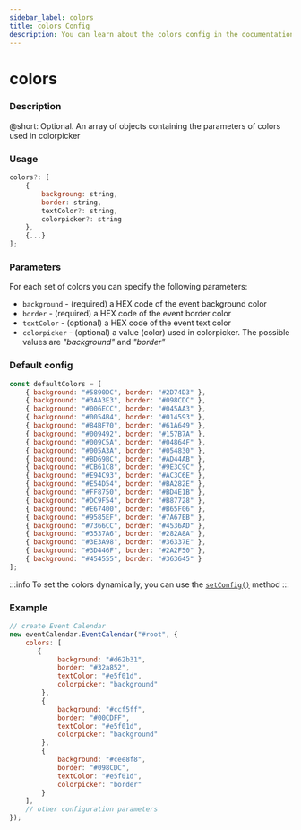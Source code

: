 ```yaml
---
sidebar_label: colors
title: colors Config
description: You can learn about the colors config in the documentation of the DHTMLX JavaScript Event Calendar library. Browse developer guides and API reference, try out code examples and live demos, and download a free 30-day evaluation version of DHTMLX Event Calendar.
---
```


# colors

### Description

@short: Optional. An array of objects containing the parameters of colors used in colorpicker

### Usage

~~~jsx {}
colors?: [
    {
        backgroung: string, 
        border: string, 
        textColor?: string, 
        colorpicker?: string
    },
    {...}
]; 
~~~

### Parameters

For each set of colors you can specify the following parameters:

- `background` - (required) a HEX code of the event background color
- `border` - (required) a HEX code of the event border color
- `textColor` - (optional) a HEX code of the event text color
- `colorpicker` - (optional) a value (color) used in colorpicker. The possible values are *"background"* and *"border"*

### Default config

~~~jsx {}
const defaultColors = [
    { background: "#5890DC", border: "#2D74D3" },
    { background: "#3AA3E3", border: "#098CDC" },
    { background: "#006ECC", border: "#045AA3" },
    { background: "#0054B4", border: "#014593" },
    { background: "#84BF70", border: "#61A649" },
    { background: "#009492", border: "#157B7A" },
    { background: "#009C5A", border: "#04864F" },
    { background: "#005A3A", border: "#054830" },
    { background: "#BD69BC", border: "#AD44AB" },
    { background: "#CB61C8", border: "#9E3C9C" },
    { background: "#E94C93", border: "#AC3C6E" },
    { background: "#E54D54", border: "#BA282E" },
    { background: "#FF8750", border: "#BD4E1B" },
    { background: "#DC9F54", border: "#B87728" },
    { background: "#E67400", border: "#B65F06" },
    { background: "#9585EF", border: "#7A67EB" },
    { background: "#7366CC", border: "#4536AD" },
    { background: "#3537A6", border: "#282A8A" },
    { background: "#3E3A98", border: "#36337E" },
    { background: "#3D446F", border: "#2A2F50" },
    { background: "#454555", border: "#363645" }
];
~~~

:::info
To set the colors dynamically, you can use the
[`setConfig()`](../../methods/js_eventcalendar_setconfig_method) method
:::

### Example

~~~jsx {3-22}
// create Event Calendar
new eventCalendar.EventCalendar("#root", {
    colors: [
       {
            background: "#d62b31",
            border: "#32a852",
            textColor: "#e5f01d",
            colorpicker: "background"
        },
        {
            background: "#ccf5ff",
            border: "#00CDFF",
            textColor: "#e5f01d",
            colorpicker: "background"
        },
        {
            background: "#cee8f8",
            border: "#098CDC",
            textColor: "#e5f01d",
            colorpicker: "border"
        }
    ],
	// other configuration parameters
});
~~~
